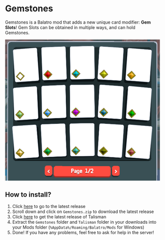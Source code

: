 # Gemstones
Gemstones is a Balatro mod that adds a new unique card modifier: **Gem Slots**! Gem Slots can be obtained in multiple ways, and can hold Gemstones.

![image](https://github.com/0fficialHalo/Gemstones/blob/main/assets/GitHub/GemSlots_Preview.png?raw=true)

## How to install?
1. Click [here](www.github.com/0fficialHalo/Gemstones/releases/latest) to go to the latest release
2. Scroll down and click on `Gemstones.zip` to download the latest release
3. Click [here](https://github.com/MathIsFun0/Talisman/releases/latest) to get the latest release of Talisman
4. Extract the `Gemstones` folder and `Talisman` folder in your downloads into your Mods folder (`%AppData%/Roaming/Balatro/Mods` for Windows)
5. Done! If you have any problems, feel free to ask for help in the server!
